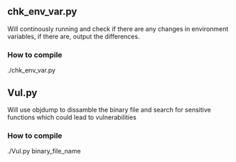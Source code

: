 ## chk_env_var.py
Will continously running and check if there are any changes in environment variables, if there are, output the differences. 
### How to compile
./chk_env_var.py

## Vul.py
Will use objdump to dissamble the binary file and search for sensitive functions which could lead to vulnerabilities
### How to compile
./Vul.py binary_file_name
